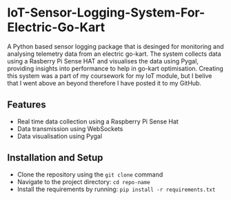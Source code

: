 # IoT-Sensor-Logging-System-For-Electric-Go-Kart
A Python based sensor logging package that is desinged for monitoring and analysing telemetry data from an electric go-kart. The system collects data using a Rasberry Pi Sense HAT and visualises the data using Pygal, providing insights into performance to help in go-kart optimisation. Creating this system was a part of my coursework for my IoT module, but I belive that I went above an beyond therefore I have posted it to my GitHub.

## Features
- Real time data collection using a Raspberry Pi Sense Hat
- Data transmission using WebSockets
- Data visualisation using Pygal

## Installation and Setup
- Clone the repository using the `git clone` command
- Navigate to the project directory: `cd repo-name`
- Install the requirements by running: `pip install -r requirements.txt`

